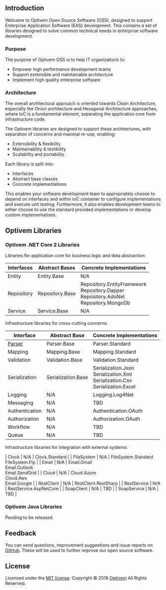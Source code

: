 ## Introduction

Welcome to Optivem Open Source Software (OSS), designed to support Enterprise Application Software (EAS) development. This contains a set of libraries designed to solve common technical needs in enterprise software development. 

### Purpose

The purpose of Optivem OSS is to help IT organizations to:
* Empower high performance development teams
* Support extensible and maintainable architecture
* Implement high quality enterprise software

### Architecture

The overall architectural approach is oriented towards Clean Architecture, especially the Onion architecture and Hexagonal Architecture approaches, where IoC is a fundamental element, separating the application core from infrastructure code. 

The Optivem libraries are designed to support these architectures, with separation of concerns and maximal re-use, enabling:
* Extensibility & flexibility
* Maintainability & testibility
* Scalability and portability. 

Each library is split into:
* Interfaces
* Abstract base classes
* Concrete implementations

This enables your software development team to appropriately choose to depend on interfaces and within IoC container to configure implementations and execute unit testing. Furthermore, it also enables development teams to either choose to use the standard provided implementations or develop custom implementations.

## Optivem Libraries

### Optivem .NET Core 2 Libraries

Libraries for application core for business logic and data abstraction:

Interfaces | Abstract Bases | Concrete Implementations |
| ------------- | ------------- | -- |
| Entity | Entity.Base | N/A |
| Repository | Repository.Base | Repository.EntityFramework <br> Repository.Dapper <br> Repository.AdoNet <br> Repository.MongoDb |
| Service | Service.Base | N/A |

Infrastructure libraries for cross-cutting concerns:

Interface | Abstract Base | Concrete Implementations |
| ------------- | ------------- | ------------- |
| [Parser](https://opensource.optivem.com/csharp-parser/) | Parser.Base | Parser.Standard |
| Mapping | Mapping.Base | Mapping.Standard |
| Validation | Validation.Base | Validation.Standard |
| Serialization | Serialization.Base | Serialization.Json <br> Serialization.Xml <br> Serialization.Csv <br> Serialization.Excel |
| Logging | N/A  | Logging.Log4Net |
| Messaging | N/A | TBD |
| Authentication | N/A | Authentication.OAuth  |
| Authorization | N/A | Authorization.OAuth  |
| Workflow | N/A | TBD  |
| Queue | N/A | TBD  |

Infrastructure libraries for integration with external systems:

| Clock | N/A | Clock.Standard |
| FileSystem | N/A | FileSystem.Standard <br> FileSystem.Ftp |
| Email | N/A  | Email.Gmail <br> Email.Outlook <br> Email.SendGrid |
| Cloud | N/A  | Cloud.Azure <br> Cloud.Aws <br> Email.Google |
| RestClient | N/A  | RestClient.RestSharp |
| RestService | N/A  | RestService.AspNetCore |
| SoapClient | N/A  | TBD  |
| SoapService | N/A | TBD  |

<!-- TODO: VC: Check regarding PDF and also DSV, additionally UOW and also design patterns, e.g. factory and builder... azure.. amazon...  -->


### Optivem Java Libraries

Pending to be released. 

## Feedback

You can send questions, improvement suggestions and issue reports on [GitHub](https://github.com/optivem/optivem.github.io/issues/new). These will be used to further improve our open source software.

## License

Licensed under the [MIT license](http://opensource.org/licenses/mit-license.php). Copyright © 2018 [Optivem](https://www.optivem.com/) All Rights Reserved. 